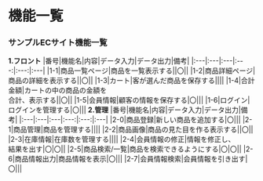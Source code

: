 # 機能一覧
### サンプルECサイト機能一覧
**1.フロント**
|番号|機能名|内容|データ入力|データ出力|備考|
|:---|:---|:---|:---:|:---:|:---|
|1-1|商品一覧ページ|商品を一覧表示する||〇||
|1-2|商品詳細ページ|商品の詳細を表示する||〇||
|1-3|カート|客が選んだ商品を保存する||||
|1-4|合計金額|カートの中の商品の金額を<br>合計、表示する||〇||
|1-5|会員情報|顧客の情報を保存する|〇|||
|1-6|ログイン|ログインを管理する|〇|||
**2.管理**
|番号|機能名|内容|データ入力|データ出力|備考|
|:---|:---|:---|:---:|:---:|:---|
|2-0|商品登録|新しい商品を追加する|〇|||
|2-1|商品管理|商品を管理する||||
|2-2|商品画像|商品の見た目を作る表示する||〇||
|2-3|在庫情報|在庫数を管理する||||
|2-4|会員情報の修正|情報を修正し、<br>結果を出す|〇|〇||
|2-5|商品検索/一覧|商品を検索できるようにする|〇|〇||
|2-6|商品情報出力|商品情報を表示|〇|||
|2-7|会員情報検索|会員情報を引き出す|〇|||

